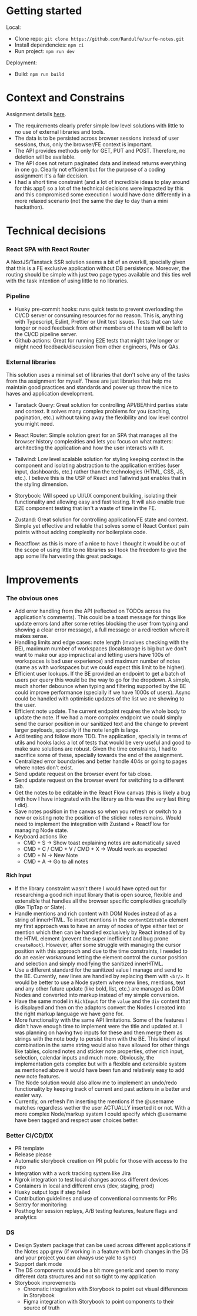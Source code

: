 # Getting started

Local:

- Clone repo: `git clone https://github.com/Randulfe/surfe-notes.git`
- Install dependencies: `npm ci`
- Run project: `npm run dev`

Deployment:

- Build: `npm run build`

# Context and Constrains

Assignment details [here](https://surfe.notion.site/Front-end-coding-challenge-159f216748f74f78b0677b472e6ee62e).

- The requirements clearly prefer simple low level solutions with little to no use of external libraries and tools.
- The data is to be persisted across browser sessions instead of user sessions, thus, only the browser/FE context is important.
- The API provides methods only for GET, PUT and POST. Therefore, no deletion will be available.
- The API does not return paginated data and instead returns everything in one go. Clearly not efficient but for the purpose of a coding assignment it's a fair decision.
- I had a short time constraint (and a lot of incredible ideas to play around for this app!) so a lot of the technical decisions were impacted by this and this compromised some execution I would have done differently in a more relaxed scenario (not the same the day to day than a mini hackathon).

# Technical decisions


### React SPA with React Router

A NextJS/Tanstack SSR solution seems a bit of an overkill, specially given that this is a FE exclusive application without DB persistence. Moreover, the routing should be simple with just two page types available and this ties well with the task intention of using little to no libraries.

### Pipeline

- Husky pre-commit hooks: runs quick tests to prevent overloading the CI/CD server or consuming resources for no reason. This is, anything with Typescript, Eslint, Prettier or Unit test issues. Tests that can take longer or need feedback from other members of the team will be left to the CI/CD pipeline server.
- Github actions: Great for running E2E tests that might take longer or might need feedback/discussion from other engineers, PMs or QAs.

### External libraries

This solution uses a minimal set of libraries that don't solve any of the tasks from tha assignment for myself. These are just libraries that help me maintain good practices and standards and power up throw the nice to haves and application development.

- Tanstack Query: Great solution for controlling API/BE/third parties state and context. It solves many complex problems for you (caching, pagination, etc.) without taking away the flexibility and low level control you might need.

- React Router: Simple solution great for an SPA that manages all the browser history complexities and lets you focus on what matters: architecting the application and how the user interacts with it.
- Tailwind: Low level scalable solution for styling keeping context in the component and isolating abstraction to the application entities (user input, dashboards, etc.) rather than the technologies (HTML, CSS, JS, etc.). I believe this is the USP of React and Tailwind just enables that in the styling dimension.
- Storybook: Will speed up UI/UX component building, isolating their functionality and allowing easy and fast testing. It will also enable true E2E component testing that isn't a waste of time in the FE.
- Zustand: Great solution for controlling application/FE state and context. Simple yet effective and reliable that solves some of React Context pain points without adding complexity nor boilerplate code.
- Reactflow: as this is more of a nice to have I thought it would be out of the scope of using little to no libraries so I took the freedom to give the app some life harvesting this great package.

# Improvements

### The obvious ones

- Add error handling from the API (reflected on TODOs across the application's comments). This could be a toast message for things like update errors (and after some retries blocking the user from typing and showing a clear error message), a full message or a redirection where it makes sense.
- Handling limits and edge cases: note length (involves checking with the BE), maximum number of workspaces (localstorage is big but we don't want to make our app impractical and letting users have 100s of workspaces is bad user experience) and maximum number of notes (same as with workspaces but we could expect this limit to be higher).
- Efficient user lookups. If the BE provided an endpoint to get a batch of users per query this would be the way to go for the dropdown. A simple, much shorter debounce when typing and filtering supported by the BE could improve performance (specially if we have 1000s of users). Async could be handled with optimistic updates of the list we are showing to the user.
- Efficient note update. The current endpoint requires the whole body to update the note. If we had a more complex endpoint we could simply send the cursor position in our sanitized text and the change to prevent larger payloads, specially if the note length is large.
- Add testing and follow more TDD. The application, specially in terms of utils and hooks lacks a lot of tests that would be very useful and good to make sure solutions are robust. Given the time constraints, I had to sacrifice some of these, specially towards the end of the assignment.
- Centralized error boundaries and better handle 404s or going to pages where notes don't exist.
- Send update request on the browser event for tab close.
- Send update request on the browser event for switching to a different tab.
- Get the notes to be editable in the React Flow canvas (this is likely a bug with how I have integrated with the library as this was the very last thing I did).
- Save notes position in the canvas so when you refresh or switch to a new or existing note the position of the sticker notes remains. Would need to implement the integration with Zustand + ReactFlow for managing Node state.
- Keyboard actions like
  - CMD + S -> Show toast explaining notes are automatically saved
  - CMD + C / CMD + V / CMD + X -> Would work as expected
  - CMD + N -> New Note
  - CMD + A -> Go to all notes


#### Rich Input

- If the library constraint wasn't there I would have opted out for researching a good rich input library that is open source, flexible and extensible that handles all the browser specific complexities gracefully (like TipTap or Slate).
- Handle mentions and rich content with DOM Nodes instead of as a string of innerHTML. To insert mentions in the `contentEditable` element my first approach was to have an array of nodes of type either text or mention which then can be handled exclusively by React instead of by the HTML element (prevent the super inefficient and bug prone `createRoot`). However, after some struggle with managing the cursor position with this approach and due to the time constraints, I needed to do an easier workaround letting the element control the cursor position and selection and simply modifying the sanitized innerHTML.
- Use a different standard for the sanitized value I manage and send to the BE. Currently, new lines are handled by replacing them with `<br/>`. It would be better to use a Node system where new lines, mentions, text and any other future update (like bold, list, etc.) are managed as DOM Nodes and converted into markup instead of my simple conversion.
- Have the same model in `RichInput` for the `value` and the `div` content that is displayed and then on the adaptors convert the Nodes I created into the right markup language we have gone for.
- More functionality with the same API limitations. Some of the features I didn't have enough time to implement were the title and updated at. I was planning on having two inputs for these and then merge them as strings with the note body to persist them with the BE. This kind of input combination in the same string would also have allowed for other things like tables, colored notes and sticker note properties, other rich input, selection, calendar inputs and much more. Obviously, the implementation gets complex but with a flexible and extensible system as mentioned above it would have been fun and relatively easy to add new note features.
- The Node solution would also allow me to implement an undo/redo functionality by keeping track of current and past actions in a better and easier way.
- Currently, on refresh I'm inserting the mentions if the @username matches regardless wether the user ACTUALLY inserted it or not. With a more complex Node/markup system I could specify which @username have been tagged and respect user choices better.

### Better CI/CD/DX

- PR template
- Release please
- Automatic storybook creation on PR public for those with access to the repo
- Integration with a work tracking system like Jira
- Ngrok integration to test local changes across different devices
- Containers in local and different envs (dev, staging, prod)
- Husky output logs if step failed
- Contribution guidelines and use of conventional comments for PRs
- Sentry for monitoring
- Posthog for session replays, A/B testing features, feature flags and analytics

### DS

- Design System package that can be used across different applications if the Notes app grew (if working in a feature with both changes in the DS and your project you can always use yalc to sync)
- Support dark mode
- The DS components would be a bit more generic and open to many different data structures and not so tight to my application
- Storybook improvements
  - Chromatic integration with Storybook to point out visual differences in Storybook
  - Figma integration with Storybook to point components to their source of truth

